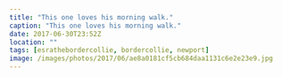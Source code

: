 ```yaml
---
title: "This one loves his morning walk."
caption: "This one loves his morning walk."
date: 2017-06-30T23:52Z
location: ""
tags: [esrathebordercollie, bordercollie, newport]
image: /images/photos/2017/06/ae8a0181cf5cb684daa1131c6e2e23e9.jpg
---
```

